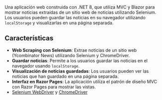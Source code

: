 Una aplicación web construida con .NET 8, que utiliza MVC y Blazor para mostrar noticias extraídas de un sitio web de noticias utilizando Selenium. Los usuarios pueden guardar las noticias en su navegador utilizando `localStorage` y visualizarlas en una página separada.

## Características

- **Web Scraping con Selenium**: Extrae noticias de un sitio web (Ycombinator News) utilizando Selenium y ChromeDriver.
- **Guardar noticias**: Permite a los usuarios guardar las noticias en el navegador usando `localStorage`.
- **Visualización de noticias guardadas**: Los usuarios pueden ver las noticias que han guardado en una página separada.
- **Interfaz en Razor Pages**: La aplicación utiliza el patrón de diseño MVC con Razor Pages para mostrar las vistas.
- [Selenium WebDriver](https://www.selenium.dev/downloads/) y [ChromeDriver](https://sites.google.com/a/chromium.org/chromedriver/)
